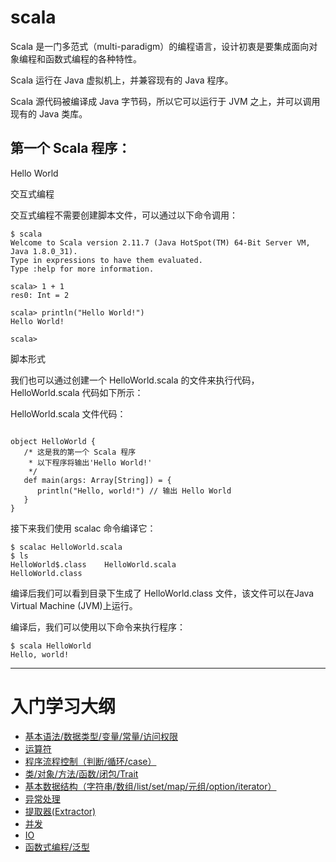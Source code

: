 # scala 

Scala 是一门多范式（multi-paradigm）的编程语言，设计初衷是要集成面向对象编程和函数式编程的各种特性。

Scala 运行在 Java 虚拟机上，并兼容现有的 Java 程序。

Scala 源代码被编译成 Java 字节码，所以它可以运行于 JVM 之上，并可以调用现有的 Java 类库。


## 第一个 Scala 程序：

Hello World

交互式编程

交互式编程不需要创建脚本文件，可以通过以下命令调用：
```
$ scala
Welcome to Scala version 2.11.7 (Java HotSpot(TM) 64-Bit Server VM, Java 1.8.0_31).
Type in expressions to have them evaluated.
Type :help for more information.

scala> 1 + 1
res0: Int = 2

scala> println("Hello World!")
Hello World!

scala> 
```

脚本形式

我们也可以通过创建一个 HelloWorld.scala 的文件来执行代码，HelloWorld.scala 代码如下所示：

HelloWorld.scala 文件代码：
```

object HelloWorld {
   /* 这是我的第一个 Scala 程序
    * 以下程序将输出'Hello World!'
    */
   def main(args: Array[String]) = {
      println("Hello, world!") // 输出 Hello World
   }
}
```
接下来我们使用 scalac 命令编译它：
```
$ scalac HelloWorld.scala 
$ ls
HelloWorld$.class    HelloWorld.scala
HelloWorld.class    
```
编译后我们可以看到目录下生成了 HelloWorld.class 文件，该文件可以在Java Virtual Machine (JVM)上运行。

编译后，我们可以使用以下命令来执行程序：
```
$ scala HelloWorld
Hello, world!
```


---

<h1>入门学习大纲</h1>

+ [基本语法/数据类型/变量/常量/访问权限](src/part1/part.md)
+ [运算符](src/part2/part.md)
+ [程序流程控制（判断/循环/case）](src/part3/part.md)
+ [类/对象/方法/函数/闭包/Trait](src/part4/part.md)
+ [基本数据结构（字符串/数组/list/set/map/元组/option/iterator）](src/part5/part.md)
+ [异常处理](src/part6/part.md)
+ [提取器(Extractor)](src/part7/part.md)
+ [并发](src/part8/part.md)
+ [IO](src/part9/part.md)
+ [函数式编程/泛型](src/part10/part.md)
